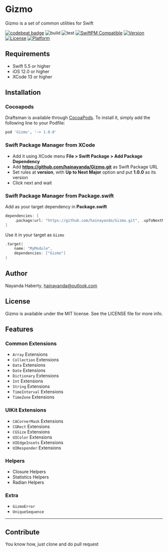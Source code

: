 
# Gizmo

Gizmo is a set of common utilities for Swift

[![codebeat badge](https://codebeat.co/badges/4bee383d-c92b-4890-93b0-eaa6ec90faa4)](https://codebeat.co/projects/github-com-hainayanda-gizmo-main)
![build](https://github.com/hainayanda/Gizmo/workflows/build/badge.svg)
![test](https://github.com/hainayanda/Gizmo/workflows/test/badge.svg)
[![SwiftPM Compatible](https://img.shields.io/badge/SwiftPM-Compatible-brightgreen)](https://swift.org/package-manager/)
[![Version](https://img.shields.io/cocoapods/v/Gizmo.svg?style=flat)](https://cocoapods.org/pods/Draftsman)
[![License](https://img.shields.io/cocoapods/l/Gizmo.svg?style=flat)](https://cocoapods.org/pods/Draftsman)
[![Platform](https://img.shields.io/cocoapods/p/Draftsman.svg?style=flat)](https://cocoapods.org/pods/Draftsman)

## Requirements

- Swift 5.5 or higher
- iOS 12.0 or higher
- XCode 13 or higher

## Installation
  
### Cocoapods

Draftsman is available through [CocoaPods](https://cocoapods.org). To install
it, simply add the following line to your Podfile:

```ruby
pod 'Gizmo', '~> 1.0.0'
```

### Swift Package Manager from XCode

- Add it using XCode menu **File > Swift Package > Add Package Dependency**
- Add **<https://github.com/hainayanda/Gizmo.git>** as Swift Package URL
- Set rules at **version**, with **Up to Next Major** option and put **1.0.0** as its version
- Click next and wait

### Swift Package Manager from Package.swift

Add as your target dependency in ****Package.swift****

```swift
dependencies: [
    .package(url: "https://github.com/hainayanda/Gizmo.git", .upToNextMajor(from: "1.0.0"))
]
```

Use it in your target as `Gizmo`

```swift
.target(
    name: "MyModule",
    dependencies: ["Gizmo"]
)
```

## Author

Nayanda Haberty, hainayanda@outlook.com

## License

Gizmo is available under the MIT license. See the LICENSE file for more info.

## Features

### Common Extensions

- `Array` Extensions
- `Collection` Extensions
- `Data` Extensions
- `Date` Extensions
- `Dictionary` Extensions
- `Int` Extensions
- `String` Extensions
- `TimeInterval` Extensions
- `TimeZone` Extensions

### UIKit Extensions

- `CACornerMask` Extensions
- `CGRect` Extensions
- `CGSize` Extensions
- `UIColor` Extensions
- `UIEdgeInsets` Extensions
- `UIResponder` Extensions

### Helpers

- Closure Helpers
- Statistics Helpers
- Radian Helpers

### Extra

- `GizmoError`
- `UniqueSequence`

***

## Contribute

You know how, just clone and do pull request